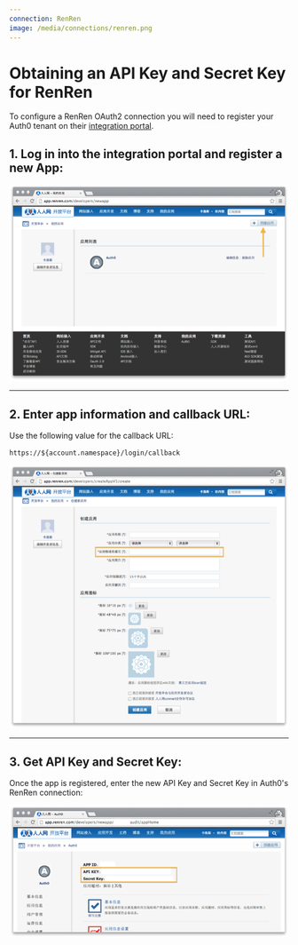 ```yaml
---
connection: RenRen
image: /media/connections/renren.png
---
```


# Obtaining an API Key and Secret Key for RenRen

To configure a RenRen OAuth2 connection you will need to register your Auth0 tenant on their [integration portal](http://app.renren.com/developers).

## 1. Log in into the integration portal and register a new App:

![](/media/articles/connections/social/renren/renren-register-1.png)

---

## 2. Enter app information and callback URL:

Use the following value for the callback URL:

	https://${account.namespace}/login/callback

![](/media/articles/connections/social/renren/renren-register-2.png)

---

## 3. Get API Key and Secret Key:

Once the app is registered, enter the new API Key and Secret Key in Auth0's RenRen connection:

![](/media/articles/connections/social/renren/renren-register-3.png)
